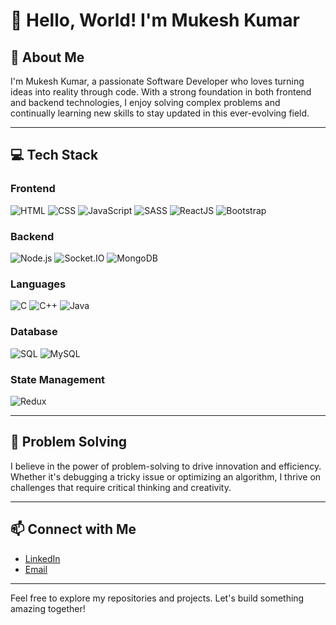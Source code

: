 # 👋 Hello, World! I'm Mukesh Kumar




## 🌟 About Me
I'm Mukesh Kumar, a passionate Software Developer who loves turning ideas into reality through code. With a strong foundation in both frontend and backend technologies, I enjoy solving complex problems and continually learning new skills to stay updated in this ever-evolving field.

---

## 💻 Tech Stack

### Frontend
![HTML](https://img.shields.io/badge/HTML-E34F26?style=for-the-badge&logo=html5&logoColor=white)
![CSS](https://img.shields.io/badge/CSS-1572B6?style=for-the-badge&logo=css3&logoColor=white)
![JavaScript](https://img.shields.io/badge/JavaScript-F7DF1E?style=for-the-badge&logo=javascript&logoColor=black)
![SASS](https://img.shields.io/badge/SASS-CC6699?style=for-the-badge&logo=sass&logoColor=white)
![ReactJS](https://img.shields.io/badge/React-61DAFB?style=for-the-badge&logo=react&logoColor=black)
![Bootstrap](https://img.shields.io/badge/Bootstrap-563D7C?style=for-the-badge&logo=bootstrap&logoColor=white)

### Backend
![Node.js](https://img.shields.io/badge/Node.js-339933?style=for-the-badge&logo=nodedotjs&logoColor=white)
![Socket.IO](https://img.shields.io/badge/Socket.IO-010101?style=for-the-badge&logo=socketdotio&logoColor=white)
![MongoDB](https://img.shields.io/badge/MongoDB-47A248?style=for-the-badge&logo=mongodb&logoColor=white)

### Languages
![C](https://img.shields.io/badge/C-A8B9CC?style=for-the-badge&logo=c&logoColor=black)
![C++](https://img.shields.io/badge/C++-00599C?style=for-the-badge&logo=cplusplus&logoColor=white)
![Java](https://img.shields.io/badge/Java-007396?style=for-the-badge&logo=java&logoColor=white)

### Database
![SQL](https://img.shields.io/badge/SQL-4479A1?style=for-the-badge&logo=postgresql&logoColor=white)
![MySQL](https://img.shields.io/badge/MySQL-4479A1?style=for-the-badge&logo=mysql&logoColor=white)

### State Management
![Redux](https://img.shields.io/badge/Redux-764ABC?style=for-the-badge&logo=redux&logoColor=white)

---

## 🧩 Problem Solving
I believe in the power of problem-solving to drive innovation and efficiency. Whether it's debugging a tricky issue or optimizing an algorithm, I thrive on challenges that require critical thinking and creativity.

---

## 📫 Connect with Me
- [LinkedIn]((https://www.linkedin.com/in/mukesh-kumar-b-474714200/)) <!-- Replace with your LinkedIn profile URL -->
- [Email](mailto:kumarbeerkoor@email.com) <!-- Replace with your email address -->

---



Feel free to explore my repositories and projects. Let's build something amazing together!
